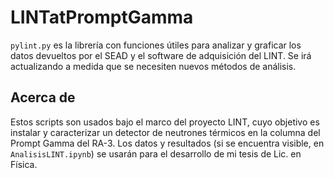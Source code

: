 # LINTatPromptGamma

`pylint.py` es la librería con funciones útiles para analizar y graficar los datos devueltos por el SEAD y el software de adquisición del LINT. Se irá actualizando a medida que se necesiten nuevos métodos de análisis.

## Acerca de
Estos scripts son usados bajo el marco del proyecto LINT, cuyo objetivo es instalar y caracterizar un detector de neutrones térmicos en la columna del Prompt Gamma del RA-3. Los datos y resultados (si se encuentra visible, en `AnalisisLINT.ipynb`) se usarán para el desarrollo de mi tesis de Lic. en Física. 